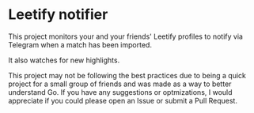 # Leetify notifier

This project monitors your and your friends' Leetify profiles to notify via Telegram when a match has been imported.

It also watches for new highlights.

This project may not be following the best practices due to being a quick project for a small group of friends and was made as a way to better understand Go. If you have any suggestions or optmizations, I would appreciate if you could please open an Issue or submit a Pull Request.
